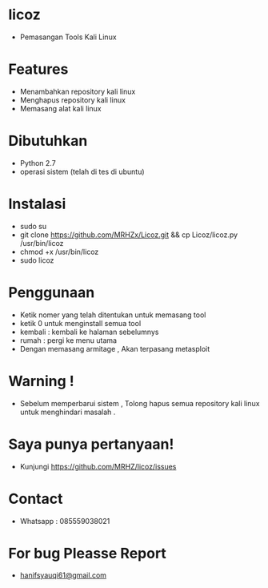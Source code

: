# licoz
- Pemasangan Tools Kali Linux

# Features
- Menambahkan repository kali linux
- Menghapus repository kali linux
- Memasang alat kali linux

# Dibutuhkan
- Python 2.7
- operasi sistem (telah di tes di ubuntu)

# Instalasi
- sudo su
- git clone https://github.com/MRHZx/Licoz.git && cp Licoz/licoz.py /usr/bin/licoz
- chmod +x /usr/bin/licoz
- sudo licoz 

# Penggunaan
- Ketik nomer yang telah ditentukan untuk memasang tool
- ketik 0 untuk menginstall semua tool
- kembali : kembali ke halaman sebelumnys
- rumah : pergi ke menu utama
- Dengan memasang armitage , Akan terpasang metasploit

# Warning !
- Sebelum memperbarui sistem , Tolong hapus semua repository kali linux untuk menghindari masalah .

# Saya punya pertanyaan!
- Kunjungi https://github.com/MRHZ/licoz/issues

# Contact
- Whatsapp : 085559038021

# For bug Pleasse Report
- hanifsyauqi61@gmail.com
